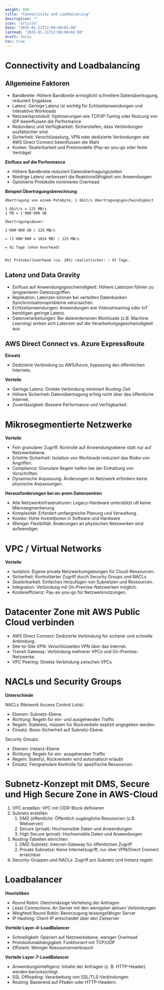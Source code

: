 ```yaml
---
weight: 999
title: "Connectivity and Loadbalancing"
description: ""
icon: "article"
date: "2025-01-21T12:00:00+02:00"
lastmod: "2025-01-21T12:00:00+02:00"
draft: false
toc: true
---
```


# Connectivity and Loadbalancing

## Allgemeine Faktoren

- Bandbreite: Höhere Bandbreite ermöglicht schnellere Datenübertragung, reduziert Engpässe.
- Latenz: Geringe Latenz ist wichtig für Echtzeitanwendungen und interaktive Workloads
- Netzwerkprotokoll: Optimierungen wie TCP/IP-Tuning oder Nutzung von IDP beeinflussen die Performance
- Redundanz und Verfügbarkeit: Sicherstellen, dass Verbindungen ausfallsicher sind.
- Sicherheit: Verschlüsselung, VPN oder dedizierte Verbindungen wie AWS Direct Connect beeinflussen die Wahl
- Kosten: Skalierbarkeit und Preismodelle (Pay-as-you-go oder feste Verträge)

**Einfluss auf die Performance**

- Höhere Bandbreite reduziert Datenübertragungszeiten
- Niedrige Latenz verbessert die Reaktionsfähigkeit von Anwendungen
- Optimierte Protokolle minimieren Overhead

**Beispiel Übertragungsberechnung**

```
Übertragung von einem Petabyte, 1 Gbit/s Übertragungsgeschwindigkeit

1 Gbit/s = 125 MB/s
1 PB = 1'000'000 GB

Übertragungsdauer: 

1'000'000 GB / 125 MB/s 

= (1'000'000 x 1024 MB) / 125 MB/s 

= 81 Tage (ohne Overhead)


Mit Protokolloverhead (ca. 20%) realistischer: ~ 97 Tage.
```

## Latenz und Data Gravity

- Einfluss auf Anwendungsgeschwindigkeit: Höhere Latenzen führen zu langsameren Datenzugriffen.
- Replikation: Latenzen können bei verteilten Datenbanken Synchronisationsprobleme verursachen.
- Echtzeitanwendungen: Anwendungen wie Videostreaming oder IoT benötigen geringe Latenz.
- Datenverarbeitungen: Bei datenintensiven Workloads (z.B. Machine Learning) wirken sich Latenzen auf die Verarbeitungsgeschwindigkeit aus.

## AWS Direct Connect vs. Azure ExpressRoute

**Einsatz**

- Dedizierte Verbindung zu AWS/Azure, bypassing des öffentlichen Internets.

**Vorteile**

- Geringe Latenz: Direkte Verbindung minimiert Routing-Zeit
- Höhere Sicherheit: Datenübertragung erfolg nicht über das öffentliche Internet.
- Zuverlässigkeit: Bessere Performance und Verfügbarkeit.

# Mikrosegmentierte Netzwerke

**Vorteile**

- Fein granularer Zugriff: Kontrolle auf Anwendungsebene statt nur auf Netzwerkebene.
- Erhöhte Sicherheit: Isolation von Workloads reduziert das Risiko von Angriffen.
- Compliance: Granulare Regeln helfen bei der Einhaltung von Vorschriften.
- Dynamische Anpassung: Änderungen im Netzwerk erfordern keine physische Anpassungen.

**Herausforderungen bei on-prem Datenzentren**

- Alte Netzwerkinfrastrukturen: Legacy-Hardware unterstützt oft keine Mikrosegmentierung.
- Komplexität: Erfordert umfangreiche Planung und Verwaltung.
- Kosten: Hohe Investitionen in Software und Hardware
- Weniger Flexibilität: Änderungen an physischen Netzwerken sind aufwendiger.

# VPC / Virtual Networks

**Vorteile**

- Isolation: Eigene private Netzwerkumgebungen für Cloud-Ressourcen.
- Sicherheit: Kontrollierter Zugriff durch Security Groups und NACLs
- Skalierbarkeit: Einfaches Hinzufügen von Subnetzen und Ressourcen.
- Integration: Verbindung mit On-Premise-Netzwerken möglich.
- Kosteneffizienz: Pay-as-you-go für Netzwerknutzungen.

# Datacenter Zone mit AWS Public Cloud verbinden

- AWS Direct Connect: Dedizierte Verbindung für sicherer und schnelle Anbindung.
- Site-to-Site VPN: Verschlüsseltes VPN über das Internet.
- Transit Gateway: Verbindung mehrerer VPCs und On-Premise-Netzwerke.
- VPC Peering: Direkte Verbindung zwischen VPCs

# NACLs und Security Groups

**Unterschiede**

NACLs (Network Access Control Lists):

- Ebenen: Subnetz-Ebene.
- Richtung: Regeln für ein- und ausgehenden Traffic
- Regeln: Stateless, müssen für Rückverkehr explizit angegeben werden.
- Einsatz: Basis-Sicherheit auf Subnetz-Ebene.

Security Groups:

- Ebenen: Instanz-Ebene
- Richtung: Regeln für ein- ausgehenden Traffic
- Regeln: Stateful, Rückverkehr wird automatisch erlaubt
- Einsatz: Feingranulare Kontrolle für spezifische Ressourcen.


# Subnetz-Konzept mit DMS, Secure und High Secure Zone in AWS-Cloud

1. VPC erstellen: VPC mit CIDR-Block definieren
2. Subnetz erstellen
   1. DMZ (öffentlich): Öffentlich zugängliche Ressourcen (z.B. Webserver)
   2. Secure (privat): Hochsensible Daten und Anwendungen.
   3. High Secure (privat): Hochsensible Daten und Anwendungen
3. Routing-Tabellen einrichten
   1. DMZ-Subnetz: Internet-Gateway für öffentlichen Zugriff
   2. Private Subnetze: Keine Internetzugriff, nur über VPN/Direct Connect erreichbar
4. Security-Gruppen und NACLs: Zugriff pro Subnetz und Instanz regeln

# Loadbalancer

**Heuristiken**

- Round Robin: Gleichmässige Verteilung der Anfragen
- Least Connections: An Server mit den wenigsten aktiven Verbindungen
- Weighted Round Robin: Bevorzugung leistungsfähiger Server
- IP Hashing: Client-IP entscheidet über den Zielserver

**Vorteile Layer-4-LoadBalancer**

- Schnelligkeit: Operiert auf Netzwerkebene, weniger Overhead
- Protokollunabhängigkeit: Funktioniert mit TCP/UDP
- Effizient: Weniger Ressourcenverbrauch

**Vorteile Layer-7-LoadBalancer**

- Anwendungsintelligenz: Inhalte der Anfragen (z. B. HTTP-Header) werden berücksichtigt.
- SSL Offloading: Verarbeitung von SSL/TLS-Verbindungen
- Routing: Basierend auf Pfaden oder HTTP-Headern.


